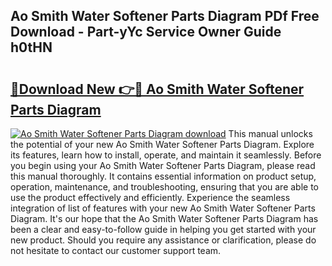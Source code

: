 ## Ao Smith Water Softener Parts Diagram PDf Free Download - Part-yYc Service Owner Guide h0tHN

# <h2><a href="http://dfs5ej.blite.top/?on=Ao+Smith+Water+Softener+Parts+Diagram">🔗Download New 👉🔴 Ao Smith Water Softener Parts Diagram</a></h2>

[![Ao Smith Water Softener Parts Diagram download](https://i.imgur.com/lujVjoI.png)](http://dfs5ej.blite.top/?on=Ao+Smith+Water+Softener+Parts+Diagram)
This manual unlocks the potential of your new Ao Smith Water Softener Parts Diagram. Explore its features, learn how to install, operate, and maintain it seamlessly. Before you begin using your Ao Smith Water Softener Parts Diagram, please read this manual thoroughly. It contains essential information on product setup, operation, maintenance, and troubleshooting, ensuring that you are able to use the product effectively and efficiently. Experience the seamless integration of list of features with your new Ao Smith Water Softener Parts Diagram. It's our hope that the Ao Smith Water Softener Parts Diagram has been a clear and easy-to-follow guide in helping you get started with your new product. Should you require any assistance or clarification, please do not hesitate to contact our customer support team.
